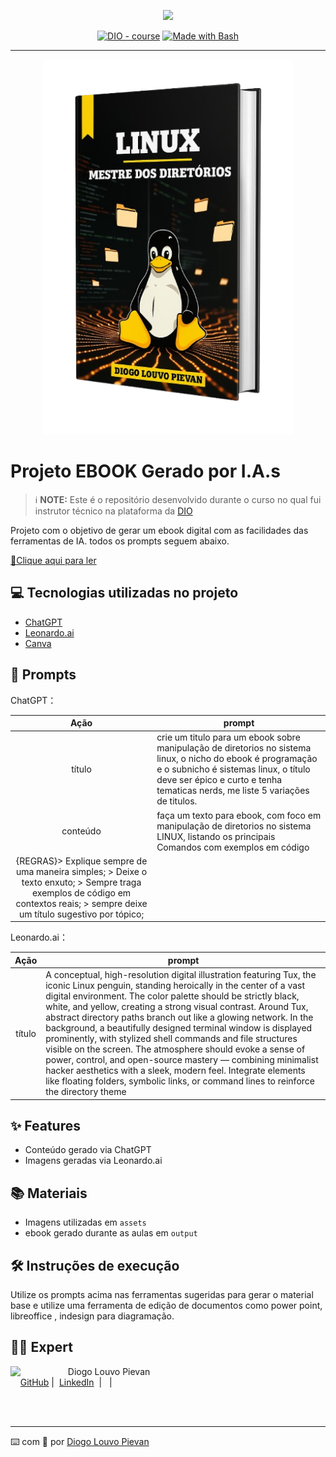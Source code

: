 <p align="center">
    <img width="100" src=".github/assets/banner.png">
</p>


<p align="center">
<a href="https://dio.me/"><img src="https://img.shields.io/badge/DIO-Course-28DA77?logo=youtube" alt="DIO - course"></a>
<a href="https://www.gnu.org/software/bash/" title="Go to Bash homepage"><img src="https://img.shields.io/badge/Prompt-Project-blue?logo=gnu-bash&amp;logoColor=white" alt="Made with Bash"></a></p>

-------


<p align="center">
<img 
    src="./assets/cover.png"
    width="400"  
/>
</p>

# Projeto EBOOK Gerado por I.A.s


 > ℹ️ **NOTE:** Este é o repositório desenvolvido durante o curso no qual fui instrutor técnico na plataforma da [DIO](https://dio.me)

Projeto com o objetivo de gerar um ebook digital com as facilidades das ferramentas de IA. todos os prompts
seguem abaixo.

<a href="https://github.com/diogolpievan/prompts-recipe-to-create-a-ebook/blob/main/output/ebook-linux%20diretorios.pdf" title="View PDF now"> 📕Clique aqui para ler</a>

## 💻 Tecnologias utilizadas no projeto

- [ChatGPT](https://chat.openai.com/) 
- [Leonardo.ai](https://leonardo.ai)
- [Canva](https://www.canva.com)

## 🧠 Prompts


ChatGPT：

|   Ação   | prompt                                                                                                                                                                                                                                                                         |
| :------: | ------------------------------------------------------------------------------------------------------------------------------------------------------------------------------------------------------------------------------------------------------------------------------ |
|  título  | crie um titulo para um ebook sobre manipulação de diretorios no sistema linux, o nicho do ebook é programação e o subnicho é sistemas linux, o título deve ser épico e curto e tenha tematicas nerds, me liste 5 variações de titulos.                                                      |
| conteúdo | faça um texto para ebook, com foco em manipulação de diretorios no sistema LINUX, listando os principais Comandos com exemplos em código 
{REGRAS}> Explique sempre de uma maneira simples; > Deixe o texto enxuto; > Sempre traga exemplos de código em contextos reais; > sempre deixe um título sugestivo por tópico; |


Leonardo.ai：

|  Ação  | prompt                                                                                 |
| :----: | -------------------------------------------------------------------------------------- |
| título | A conceptual, high-resolution digital illustration featuring Tux, the iconic Linux penguin, standing heroically in the center of a vast digital environment. The color palette should be strictly black, white, and yellow, creating a strong visual contrast. Around Tux, abstract directory paths branch out like a glowing network. In the background, a beautifully designed terminal window is displayed prominently, with stylized shell commands and file structures visible on the screen. The atmosphere should evoke a sense of power, control, and open-source mastery — combining minimalist hacker aesthetics with a sleek, modern feel. Integrate elements like floating folders, symbolic links, or command lines to reinforce the directory theme|

## ✨ Features

- Conteúdo gerado via ChatGPT
- Imagens geradas via Leonardo.ai

## 📚 Materiais

- Imagens utilizadas em `assets`
- ebook gerado durante as aulas em `output`

## 🛠️ Instruções de execução

Utilize os prompts acima nas ferramentas sugeridas para gerar o material base e utilize uma ferramenta de edição de documentos como power point, libreoffice , indesign para diagramação.

## 👨‍💻 Expert

<p>
    <img 
      align=left 
      margin=10 
      width=80 
      src="https://avatars.githubusercontent.com/u/37452836?v=4"
    />
    <p>&nbsp&nbsp&nbspDiogo Louvo Pievan<br>
    &nbsp&nbsp&nbsp
    <a href="https://github.com/diogolpievan">
    GitHub</a>&nbsp;|&nbsp;
    <a href="www.linkedin.com/in/diogolpievan">LinkedIn</a>
&nbsp;|&nbsp;
&nbsp;|&nbsp;</p>
</p>
<br/><br/>
<p>

---

⌨️ com 💜 por [Diogo Louvo Pievan](https://github.com/diogolpievan)
